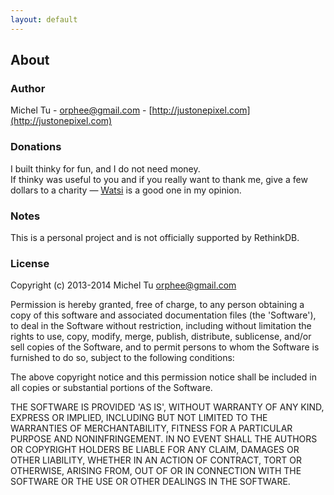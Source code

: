 ```yaml
---
layout: default
---
```


## About

### Author

Michel Tu - [orphee@gmail.com](orphee@gmail.com) - [http://justonepixel.com](http://justonepixel.com)


### Donations

I built thinky for fun, and I do not need money.   
If thinky was useful to you and if you really want to thank me, give a few dollars to a
charity &mdash; [Watsi](http://watsi.org) is a good one in my opinion.


### Notes
This is a personal project and is not officially supported by RethinkDB.


### License
Copyright (c) 2013-2014 Michel Tu [orphee@gmail.com](orphee@gmail.com)

Permission is hereby granted, free of charge, to any person obtaining a copy of this
software and associated documentation files (the 'Software'), to deal in the Software
without restriction, including without limitation the rights to use, copy, modify, merge,
publish, distribute, sublicense, and/or sell copies of the Software, and to permit
persons to whom the Software is furnished to do so, subject to the following conditions:

The above copyright notice and this permission notice shall be included in all copies or
substantial portions of the Software.

THE SOFTWARE IS PROVIDED 'AS IS', WITHOUT WARRANTY OF ANY KIND, EXPRESS OR IMPLIED,
INCLUDING BUT NOT LIMITED TO THE WARRANTIES OF MERCHANTABILITY, FITNESS FOR A PARTICULAR
PURPOSE AND NONINFRINGEMENT. IN NO EVENT SHALL THE AUTHORS OR COPYRIGHT HOLDERS BE LIABLE
FOR ANY CLAIM, DAMAGES OR OTHER LIABILITY, WHETHER IN AN ACTION OF CONTRACT, TORT OR
OTHERWISE, ARISING FROM, OUT OF OR IN CONNECTION WITH THE SOFTWARE OR THE USE OR OTHER
DEALINGS IN THE SOFTWARE.
